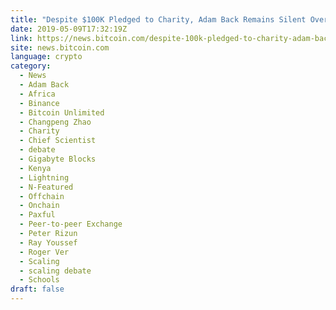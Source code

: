 ```yaml
---
title: "Despite $100K Pledged to Charity, Adam Back Remains Silent Over Proposed Debate"
date: 2019-05-09T17:32:19Z
link: https://news.bitcoin.com/despite-100k-pledged-to-charity-adam-back-remains-silent-over-proposed-debate/?utm_medium=RSS&utm_source=news.12bit.vn
site: news.bitcoin.com
language: crypto
category:
  - News
  - Adam Back
  - Africa
  - Binance
  - Bitcoin Unlimited
  - Changpeng Zhao
  - Charity
  - Chief Scientist
  - debate
  - Gigabyte Blocks
  - Kenya
  - Lightning
  - N-Featured
  - Offchain
  - Onchain
  - Paxful
  - Peer-to-peer Exchange
  - Peter Rizun
  - Ray Youssef
  - Roger Ver
  - Scaling
  - scaling debate
  - Schools
draft: false
---
```

